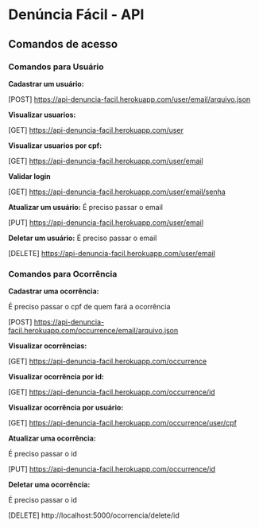 # Denúncia Fácil - API

## Comandos de acesso
### Comandos para Usuário
**Cadastrar um usuário:**

[POST] https://api-denuncia-facil.herokuapp.com/user/email/arquivo.json

**Visualizar usuarios:**

[GET] https://api-denuncia-facil.herokuapp.com/user

**Visualizar usuarios por cpf:**

[GET] https://api-denuncia-facil.herokuapp.com/user/email

**Validar login**

[GET] https://api-denuncia-facil.herokuapp.com/user/email/senha

**Atualizar um usuário:**
É preciso passar o email

[PUT] https://api-denuncia-facil.herokuapp.com/user/email


**Deletar um usuário:**
É preciso passar o email

[DELETE] https://api-denuncia-facil.herokuapp.com/user/email

### Comandos para Ocorrência
**Cadastrar uma ocorrência:**

É preciso passar o cpf de quem fará a ocorrência

[POST] https://api-denuncia-facil.herokuapp.com/occurrence/email/arquivo.json

**Visualizar ocorrências:**

[GET] https://api-denuncia-facil.herokuapp.com/occurrence

**Visualizar ocorrência por id:**

[GET] https://api-denuncia-facil.herokuapp.com/occurrence/id

**Visualizar ocorrência por usuário:**

[GET] https://api-denuncia-facil.herokuapp.com/occurrence/user/cpf

**Atualizar uma ocorrência:**

É preciso passar o id

[PUT] https://api-denuncia-facil.herokuapp.com/occurrence/id

**Deletar uma ocorrência:**

É preciso passar o id

[DELETE] http://localhost:5000/ocorrencia/delete/id